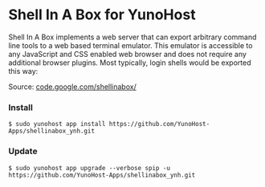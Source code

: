 # Shell In A Box for YunoHost

Shell In A Box implements a web server that can export arbitrary command line tools to a web based terminal emulator. This emulator is accessible to any JavaScript and CSS enabled web browser and does not require any additional browser plugins. Most typically, login shells would be exported this way:

Source: [code.google.com/shellinabox/](https://code.google.com/p/shellinabox/)

### Install

`$ sudo yunohost app install https://github.com/YunoHost-Apps/shellinabox_ynh.git`

### Update

`$ sudo yunohost app upgrade --verbose spip -u https://github.com/YunoHost-Apps/shellinabox_ynh.git`